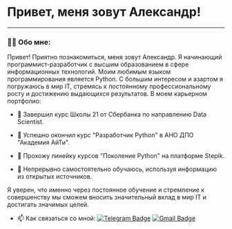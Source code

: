 # Привет, меня зовут Александр!

---

### :man_technologist: Обо мне:

Привет! Приятно познакомиться, меня зовут Александр. Я начинающий программист-разработчик с высшим образованием в сфере информационных технологий. Моим  любимым языком программирования является Python.
С большим интересом и азартом я погружаюсь в мир IT, стремясь к постоянному профессиональному росту и достижению выдающихся результатов. В моем карьерном портфолио:

- :seedling: Завершил курс Школы 21 от Сбербанка по направлению Data Scientist.

- :seedling: Успешно окончил курс "Разработчик Python" в АНО ДПО "Академия АйТи".

- :seedling: Прохожу линейку курсов "Поколение Python" на платформе Stepik.

- :seedling: Непрерывно самостоятельно обучаюсь, используя информацию из открытых источников.

Я уверен, что именно через постоянное обучение и стремление к совершенству мы сможем вносить значительный вклад в мир IT и достигать значимых целей. 

- :mailbox: Как связаться со мной: [![Telegram Badge](https://img.shields.io/badge/-LordSolarMaharis-blue?style=flat&logo=Telegram&logoColor=white)](https://t.me/LordSolarMaharis) [![Gmail Badge](https://img.shields.io/badge/-Gmail-red?style=flat&logo=Gmail&logoColor=white)](mailto:11lordsolarmaharis85025@gmail.com)



